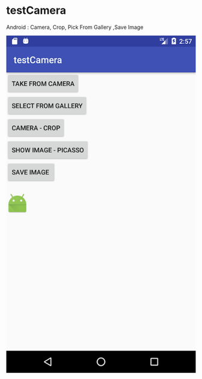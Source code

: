 # testCamera
Android : Camera, Crop, Pick From Gallery ,Save Image

![alt tag](https://github.com/thana19/testCamera/blob/master/testCamera001.png)
